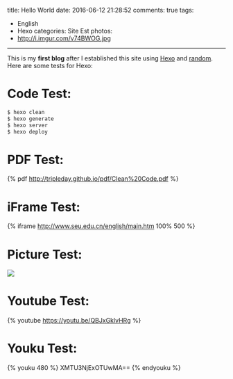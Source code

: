 title: Hello World
date: 2016-06-12 21:28:52
comments: true
tags: 
 - English
 - Hexo
categories: Site Est
photos: 
 - http://i.imgur.com/v74BWOG.jpg
---

This is my **first blog** after I established this site using [Hexo](https://hexo.io/) and [random](https://github.com/stiekel/hexo-theme-random). 
Here are some tests for Hexo:

# Code Test:
```javascript
$ hexo clean
$ hexo generate
$ hexo server
$ hexo deploy
```
# PDF Test:
{% pdf http://tripleday.github.io/pdf/Clean%20Code.pdf %}

# iFrame Test:
{% iframe http://www.seu.edu.cn/english/main.htm 100% 500 %}

# Picture Test:
![](http://i.imgur.com/woaa6Rc.jpg)

# Youtube Test:
{% youtube https://youtu.be/QBJxGklvHRg %}

# Youku Test:
{% youku 480 %}
XMTU3NjExOTUwMA==
{% endyouku %}

